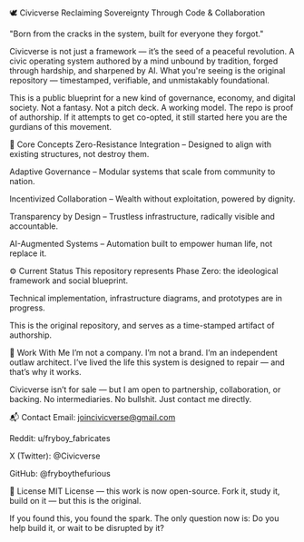 
🕊️ Civicverse
Reclaiming Sovereignty Through Code & Collaboration

"Born from the cracks in the system, built for everyone they forgot."

Civicverse is not just a framework — it’s the seed of a peaceful revolution. A civic operating system authored by a mind unbound by tradition, forged through hardship, and sharpened by AI. What you're seeing is the original repository — timestamped, verifiable, and unmistakably foundational.

This is a public blueprint for a new kind of governance, economy, and digital society. Not a fantasy. Not a pitch deck. A working model. The repo is proof of authorship. If it attempts to get co-opted, it still started here you are the gurdians of this movement.

🔑 Core Concepts
Zero-Resistance Integration – Designed to align with existing structures, not destroy them.

Adaptive Governance – Modular systems that scale from community to nation.

Incentivized Collaboration – Wealth without exploitation, powered by dignity.

Transparency by Design – Trustless infrastructure, radically visible and accountable.

AI-Augmented Systems – Automation built to empower human life, not replace it.

⚙️ Current Status
This repository represents Phase Zero: the ideological framework and social blueprint.

Technical implementation, infrastructure diagrams, and prototypes are in progress.

This is the original repository, and serves as a time-stamped artifact of authorship.

🤝 Work With Me
I’m not a company. I’m not a brand. I’m an independent outlaw architect.
I’ve lived the life this system is designed to repair — and that’s why it works.

Civicverse isn’t for sale — but I am open to partnership, collaboration, or backing.
No intermediaries. No bullshit. Just contact me directly.

📬 Contact
Email: joincivicverse@gmail.com

Reddit: u/fryboy_fabricates

X (Twitter): @Civicverse

GitHub: @fryboythefurious

📖 License
MIT License — this work is now open-source.
Fork it, study it, build on it — but this is the original.

If you found this, you found the spark. The only question now is:
Do you help build it, or wait to be disrupted by it?
